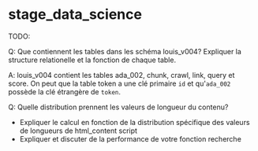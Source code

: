 # stage_data_science

TODO:

Q: Que contiennent les tables dans les schéma louis_v004? Expliquer la structure relationelle et la fonction de chaque table.

A: louis_v004 contient les tables ada_002, chunk, crawl, link, query et score. On peut que la table token a une clé primaire `id` et qu'`ada_002` possède la clé étrangère de `token`. 

Q: Quelle distribution prennent les valeurs de longueur du contenu?
- Expliquer le calcul en fonction de la distribution spécifique des valeurs de longueurs de html_content script
- Expliquer et discuter de la performance de votre fonction recherche
